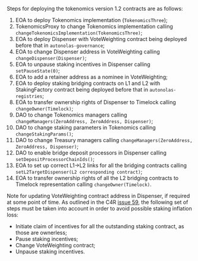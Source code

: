 Steps for deploying the tokenomics version 1.2 contracts are as follows:

1. EOA to deploy Tokenomics implementation (`TokenomicsThree`);
2. TokenomicsProxy to change Tokenomics implementation calling `changeTokenomicsImplementation(TokenomicsThree)`;
3. EOA to deploy Dispenser with VoteWeighting contract being deployed before that in `autonolas-governance`;
4. EOA to change Dispenser address in VoteWeighting calling `changeDispenser(Dispenser)`;
5. EOA to unpause staking incentives in Dispenser calling `setPauseState(0)`;
6. EOA to add a retainer address as a nominee in VoteWeighting;
7. EOA to deploy staking bridging contracts on L1 and L2 with StakingFactory contract being deployed before that in `autonolas-registries`;
8. EOA to transfer ownership rights of Dispenser to Timelock calling `changeOwner(Timelock)`;
9. DAO to change Tokenomics managers calling `changeManagers(ZeroAddress, ZeroAddress, Dispenser)`;
10. DAO to change staking parameters in Tokenomics calling `changeStakingParams()`;
11. DAO to change Treasury managers calling `changeManagers(ZeroAddress, ZeroAddress, Dispenser)`;
12. DAO to enable bridge deposit processors in Dispenser calling `setDepositProcessorChainIds()`;
13. EOA to set up correct L1->L2 links for all the bridging contracts calling `setL2TargetDispenser(L2 corresponding contract)`;
14. EOA to transfer ownership rights of all the L2 bridging contracts to Timelock representation calling `changeOwner(Timelock)`.

Note for updating VoteWeighting contract address in Dispenser, if required at some point of time.
As outlined in the C4R [issue 59](https://github.com/code-423n4/2024-05-olas-findings/issues/59), the following set of
steps must be taken into account in order to avoid possible staking inflation loss:
- Initiate claim of incentives for all the outstanding staking contract, as those are ownerless;
- Pause staking incentives;
- Change VoteWeighting contract;
- Unpause staking incentives.